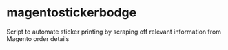 # magentostickerbodge
Script to automate sticker printing by scraping off relevant information from Magento order details
